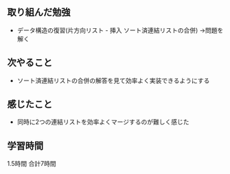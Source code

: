 

## 取り組んだ勉強
- データ構造の復習(片方向リスト - 挿入 ソート済連結リストの合併)
  →問題を解く

## 次やること 
- ソート済連結リストの合併の解答を見て効率よく実装できるようにする

## 感じたこと
- 同時に2つの連結リストを効率よくマージするのが難しく感じた

## 学習時間
1.5時間
合計7時間
